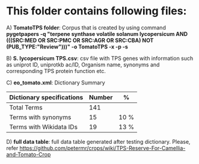 # This folder contains following files:

A) **TomatoTPS folder**: Corpus that is created by using command **pygetpapers -q "terpene synthase volatile solanum lycopersicum AND (((SRC:MED OR SRC:PMC OR SRC:AGR OR SRC:CBA) NOT (PUB_TYPE:"Review")))" -o TomatoTPS -x -p -s**

B) **S. lycopersicum TPS.csv**: csv file with TPS genes with information such as uniprot ID, uniprotkb ac/ID, Organism name, synonyms and corresponding TPS protein function etc.

C) **eo_tomato.xml**: Dictionary Summary

| Dictionary specifications |Number |% |
   | --- | --- | --- |
   |Total Terms | 141| |
   |Terms with synonyms |15 |  10 % |
   |Terms with Wikidata IDs|19 | 13 % |

D) **full data table**: full data table generated after testing dictionary. Please, refer https://github.com/petermr/crops/wiki/TPS-Reserve-For-Camellia-and-Tomato-Crop
